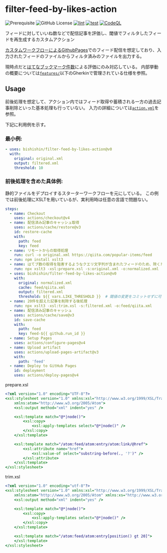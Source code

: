 # filter-feed-by-likes-action
![Prerequisite](https://img.shields.io/badge/node-%3E%3D20-blue.svg?logo=nodedotjs)
![GitHub License](https://img.shields.io/github/license/bishishin/filter-feed-by-likes-action)
[![lint](https://github.com/bishishin/filter-feed-by-likes-action/actions/workflows/lint.yaml/badge.svg)](https://github.com/bishishin/filter-feed-by-likes-action/actions/workflows/lint.yaml)
[![test](https://github.com/bishishin/filter-feed-by-likes-action/actions/workflows/test.yaml/badge.svg)](https://github.com/bishishin/filter-feed-by-likes-action/actions/workflows/test.yaml)
[![CodeQL](https://github.com/bishishin/filter-feed-by-likes-action/actions/workflows/codeql-analysis.yaml/badge.svg)](https://github.com/bishishin/filter-feed-by-likes-action/actions/workflows/codeql-analysis.yaml)

フィードに対していいね数などで配信記事を評価し、閾値でフィルタしたフィードを再生成するカスタムアクション

[カスタムワークフローによるGithubPages](https://docs.github.com/ja/pages/getting-started-with-github-pages/using-custom-workflows-with-github-pages)でのフィード配信を想定しており、入力されたフィードのファイルからフィルタ済みのファイルを出力する。

現時点だと[はてなブックマーク件数](https://developer.hatena.ne.jp/ja/documents/bookmark/apis/getcount/)による評価にのみ対応している。
内部挙動の概要については[`features/`](features/)以下のGherkinで管理されている仕様を参照。

## Usage

前後処理を想定して、アクション内ではフィード取得や蓄積される一方の過去記事削除といった基本処理も行っていない。
入力の詳細については[`action.yml`](action.yml)を参照。

下記に利用例を示す。

### 最小例:
```yaml
- uses: bishishin/filter-feed-by-likes-action@v0
  with:
    original: original.xml
    output: filtered.xml
    threshold: 10
```

### 前後処理を含めた具体例:
静的ファイルをデプロイするスターターワークフローを元にしている。
この例では前後処理にXSLTを用いているが、実利用時は任意の言語で問題ない。
```yaml
steps:
  - name: Checkout
    uses: actions/checkout@v4
  - name: 配信済み記事のキャッシュ取得
    uses: actions/cache/restore@v3
    id: restore-cache
    with:
      path: feed
      key: feed
  - name: リモートからの取得処理
    run: curl -o original.xml https://qiita.com/popular-items/feed
  - run: npm install xslt3
  - name: はてブ数の取得を阻害するようなクエリ文字列が含まれたフィードのため、除くための前処理
    run: npx xslt3 -xsl:prepare.xsl -s:original.xml -o:normalized.xml
  - uses: bishishin/filter-feed-by-likes-action@v0
    with:
      original: normalized.xml
      cache: feed/qiita.xml
      output: filtered.xml
      threshold: ${{ vars.LIKE_THRESHOLD }}  # 閾値の変更をコミットせずに可能にする
  - name: 20件を超えた記事を削除する後処理
    run: npx xslt3 -xsl:trim.xsl -s:filtered.xml -o:feed/qiita.xml
  - name: 配信済み記事のキャッシュ
    uses: actions/cache/save@v3
    id: save-cache
    with:
      path: feed
      key: feed-${{ github.run_id }}
  - name: Setup Pages
    uses: actions/configure-pages@v4
  - name: Upload artifact
    uses: actions/upload-pages-artifact@v3
    with:
      path: 'feed'
  - name: Deploy to GitHub Pages
    id: deployment
    uses: actions/deploy-pages@v4
```
prepare.xsl
```xsl
<?xml version="1.0" encoding="UTF-8"?>
<xsl:stylesheet version="1.0" xmlns:xsl="http://www.w3.org/1999/XSL/Transform"
    xmlns:atom="http://www.w3.org/2005/Atom">
    <xsl:output method="xml" indent="yes" />

    <xsl:template match="@*|node()">
        <xsl:copy>
            <xsl:apply-templates select="@*|node()" />
        </xsl:copy>
    </xsl:template>

    <xsl:template match="/atom:feed/atom:entry/atom:link/@href">
        <xsl:attribute name="href">
            <xsl:value-of select="substring-before(., '?')" />
        </xsl:attribute>
    </xsl:template>
</xsl:stylesheet>
```
trim.xsl
```xsl
<?xml version="1.0" encoding="utf-8"?>
<xsl:stylesheet version="1.0" xmlns:xsl="http://www.w3.org/1999/XSL/Transform"
    xmlns:atom="http://www.w3.org/2005/Atom" xmlns:xs="http://www.w3.org/2001/XMLSchema">
    <xsl:output method="xml" indent="yes" />

    <xsl:template match="@*|node()">
        <xsl:copy>
            <xsl:apply-templates select="@*|node()" />
        </xsl:copy>
    </xsl:template>

    <xsl:template match="/atom:feed/atom:entry[position() gt 20]">
    </xsl:template>
</xsl:stylesheet>
```